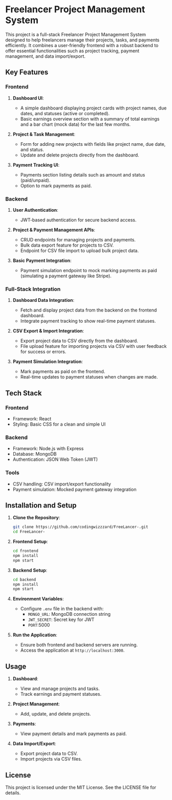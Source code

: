 # Freelancer Project Management System

This project is a full-stack Freelancer Project Management System designed to help freelancers manage their projects, tasks, and payments efficiently. It combines a user-friendly frontend with a robust backend to offer essential functionalities such as project tracking, payment management, and data import/export.

## Key Features

### Frontend
1. **Dashboard UI**:
   - A simple dashboard displaying project cards with project names, due dates, and statuses (active or completed).
   - Basic earnings overview section with a summary of total earnings and a bar chart (mock data) for the last few months.

2. **Project & Task Management**:
   - Form for adding new projects with fields like project name, due date, and status.
   - Update and delete projects directly from the dashboard.

3. **Payment Tracking UI**:
   - Payments section listing details such as amount and status (paid/unpaid).
   - Option to mark payments as paid.

### Backend
1. **User Authentication**:
   - JWT-based authentication for secure backend access.

2. **Project & Payment Management APIs**:
   - CRUD endpoints for managing projects and payments.
   - Bulk data export feature for projects to CSV.
   - Endpoint for CSV file import to upload bulk project data.

3. **Basic Payment Integration**:
   - Payment simulation endpoint to mock marking payments as paid (simulating a payment gateway like Stripe).

### Full-Stack Integration
1. **Dashboard Data Integration**:
   - Fetch and display project data from the backend on the frontend dashboard.
   - Integrate payment tracking to show real-time payment statuses.

2. **CSV Export & Import Integration**:
   - Export project data to CSV directly from the dashboard.
   - File upload feature for importing projects via CSV with user feedback for success or errors.

3. **Payment Simulation Integration**:
   - Mark payments as paid on the frontend.
   - Real-time updates to payment statuses when changes are made.

## Tech Stack

### Frontend
- Framework: React
- Styling: Basic CSS for a clean and simple UI

### Backend
- Framework: Node.js with Express
- Database: MongoDB
- Authentication: JSON Web Token (JWT)

### Tools
- CSV handling: CSV import/export functionality
- Payment simulation: Mocked payment gateway integration

## Installation and Setup

1. **Clone the Repository**:
   ```bash
   git clone https://github.com/codingwizzzard/FreeLancer-.git
   cd FreeLancer-
   ```

2. **Frontend Setup**:
   ```bash
   cd frontend
   npm install
   npm start
   ```

3. **Backend Setup**:
   ```bash
   cd backend
   npm install
   npm start
   ```

4. **Environment Variables**:
   - Configure `.env` file in the backend with:
     - `MONGO_URL`: MongoDB connection string
     - `JWT_SECRET`: Secret key for JWT
     - `PORT`:5000

5. **Run the Application**:
   - Ensure both frontend and backend servers are running.
   - Access the application at `http://localhost:3000`.

## Usage

1. **Dashboard**:
   - View and manage projects and tasks.
   - Track earnings and payment statuses.

2. **Project Management**:
   - Add, update, and delete projects.

3. **Payments**:
   - View payment details and mark payments as paid.

4. **Data Import/Export**:
   - Export project data to CSV.
   - Import projects via CSV files.


## License
This project is licensed under the MIT License. See the LICENSE file for details.


